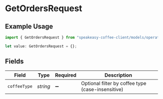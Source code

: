 # GetOrdersRequest

## Example Usage

```typescript
import { GetOrdersRequest } from "speakeasy-coffee-client/models/operations";

let value: GetOrdersRequest = {};
```

## Fields

| Field                                             | Type                                              | Required                                          | Description                                       |
| ------------------------------------------------- | ------------------------------------------------- | ------------------------------------------------- | ------------------------------------------------- |
| `coffeeType`                                      | *string*                                          | :heavy_minus_sign:                                | Optional filter by coffee type (case-insensitive) |